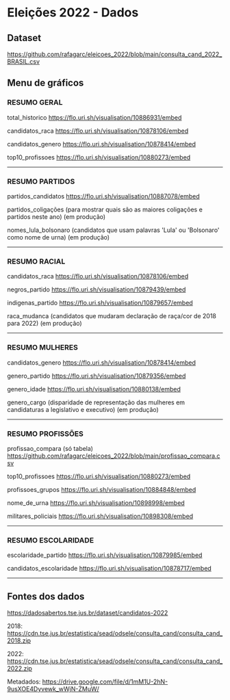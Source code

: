 # Eleições 2022 - Dados

## Dataset

https://github.com/rafagarc/eleicoes_2022/blob/main/consulta_cand_2022_BRASIL.csv

## Menu de gráficos

### RESUMO GERAL

total_historico
https://flo.uri.sh/visualisation/10886931/embed

candidatos_raca
https://flo.uri.sh/visualisation/10878106/embed

candidatos_genero
https://flo.uri.sh/visualisation/10878414/embed

top10_profissoes
https://flo.uri.sh/visualisation/10880273/embed

---

### RESUMO PARTIDOS

partidos_candidatos
https://flo.uri.sh/visualisation/10887078/embed

partidos_coligações (para mostrar quais são as maiores coligações e partidos neste ano)
(em produção)

nomes_lula_bolsonaro (candidatos que usam palavras 'Lula' ou 'Bolsonaro' como nome de urna)
(em produção)

---

### RESUMO RACIAL

candidatos_raca
https://flo.uri.sh/visualisation/10878106/embed

negros_partido
https://flo.uri.sh/visualisation/10879439/embed

indigenas_partido
https://flo.uri.sh/visualisation/10879657/embed

raca_mudanca (candidatos que mudaram declaração de raça/cor de 2018 para 2022)
(em produção)

---

### RESUMO MULHERES

candidatos_genero
https://flo.uri.sh/visualisation/10878414/embed

genero_partido
https://flo.uri.sh/visualisation/10879356/embed

genero_idade
https://flo.uri.sh/visualisation/10880138/embed

genero_cargo (disparidade de representação das mulheres em candidaturas a legislativo e executivo)
(em produção)

----

### RESUMO PROFISSÕES

profissao_compara (só tabela)
https://github.com/rafagarc/eleicoes_2022/blob/main/profissao_compara.csv

top10_profissoes
https://flo.uri.sh/visualisation/10880273/embed

profissoes_grupos
https://flo.uri.sh/visualisation/10884848/embed

nome_de_urna
https://flo.uri.sh/visualisation/10898998/embed

militares_policiais
https://flo.uri.sh/visualisation/10898308/embed

---

### RESUMO ESCOLARIDADE

escolaridade_partido
https://flo.uri.sh/visualisation/10879985/embed

candidatos_escolaridade
https://flo.uri.sh/visualisation/10878717/embed

---

## Fontes dos dados

https://dadosabertos.tse.jus.br/dataset/candidatos-2022

2018: https://cdn.tse.jus.br/estatistica/sead/odsele/consulta_cand/consulta_cand_2018.zip

2022: https://cdn.tse.jus.br/estatistica/sead/odsele/consulta_cand/consulta_cand_2022.zip

Metadados: https://drive.google.com/file/d/1mM1U-2hN-9usXOE4Dyvewk_wWjN-ZMuW/
